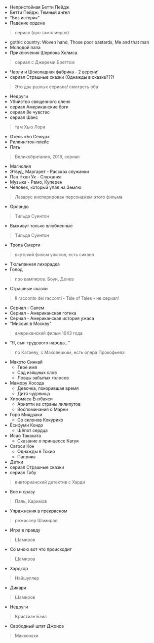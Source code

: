 
  * Непристойная Бетти Пейдж
  * Бетти Пейдж: Темный ангел
  * "Без истерик"
  * Падение ордена
  > сериал (про тамплиеров)
  * gothic country: Woven hand, Those poor bastards, Me and that man
  * Молодой папа
  * Приключения Шерлока Холмса
  > сериал с Джереми Бреттом
  * Чарли и Шоколадная фабрика - 2 версии!
  * сериал Страшные сказки (Однажды в сказке???)
  > Это два разных сериала! смотреть оба
  * Недруги
  * Убийство священного оленя
  * сериал Американские боги
  * сериал 8е чувство
  * сериал Шанс
  > там Хью Лори
  * Отель «Бо Сежур»
  * Риллингтон-плейс
  * Пять
  > Великобритания, 2016, сериал
  * Магнолия
  * Этвуд, Маргарет - Рассказ служанки
  * Пан Чхан Ук - Служанка
  * Музыка - Рамо, Куперен
  * Человек, который упал на Землю 
  > Лазарус инспирирован персонажем этого фильма
  * Орландо
  > Тильда Суинтон
  * Выживут только влюбленные
  > Тильда Суинтон
  * Тропа Смерти
  > якутский фильм ужасов, есть сиквел
  * Тюльпанная лихорадка
  * Голод
  > про вампиров. Боуи, Денев
  * Страшные сказки 
  > Il racconto dei racconti - Tale of Tales - не сериал!
  * Сериал - Салем
  * Сериал - Американская готика
  * Сериал - Американская история ужаса
  * "Миссия в Москву" 
  > американский фильм 1943 года
  * "Я, сын трудового народа..." 
  > по Катаеву, с Маковецким, есть опера Прокофьева
  * Макото Синкай
     * Твоё имя
     * Сад изящных слов
     * Ловцы забытых голосов
  * Мамору Хосода
     * Девочка, покорившая время
     * Дитя чудовища
  * Хиромаса Ёнэбаяси
     * Ариэтти из страны лилипутов
     * Воспоминания о Марни
  * Горо Миядзаки
     * Со склонов Кокурико
  * Ёсифуми Кондо
     * Шёпот сердца
  * Исао Такахата
     * Сказание о принцессе Кагуя
  * Сатоси Кон
     * Однажды в Токио
     * Паприка
  * Детки
  * сериал Страшные сказки
  * сериал Табу 
  > викторианский детектив с Харди
  * Все и сразу
  > Паль, Каримов
  * Упражнения в прекрасном 
  > режиссер Шамиров
  * Игра в правду 
  > Шамиров
  * Со мною вот что происходит 
  > Шамиров
  * Хардкор 
  > Найшуллер
  * Дикари 
  > Шамиров
  * Недруги 
  > Кристиан Бэйл
  * Свободный штат Джонса 
  > Макконахи
